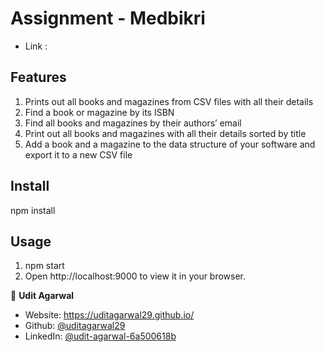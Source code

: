 # Assignment - Medbikri 
* Link : 

## Features 
1. Prints out all books and magazines from CSV files with all their details
2. Find a book or magazine by its ISBN
3. Find all books and magazines by their authors’ email
4. Print out all books and magazines with all their details sorted by title
5. Add a book and a magazine to the data structure of your software and export it to a new CSV file

## Install
npm install

## Usage
1. npm start
2. Open http://localhost:9000 to view it in your browser.

👤 **Udit Agarwal**

* Website: https://uditagarwal29.github.io/
* Github: [@uditagarwal29](https://github.com/uditagarwal29)
* LinkedIn: [@udit-agarwal-6a500618b](https://www.linkedin.com/in/udit-agarwal-6a500618b/)
